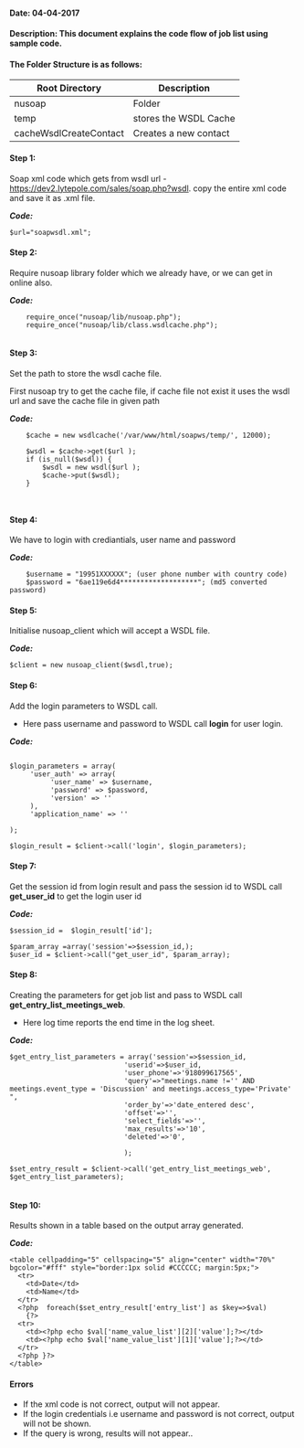 #### Date: 04-04-2017
#### Description: This document explains the code flow of job list using sample code.

#### The Folder Structure is as follows:
   
   
   
   Root Directory | Description
------------ | -------------
nusoap | Folder |
temp | stores the WSDL Cache | 
cacheWsdlCreateContact | Creates a new contact |

#### Step 1:

Soap xml code which gets from wsdl url - https://dev2.lytepole.com/sales/soap.php?wsdl. copy the entire xml code and save it as .xml file.

**_Code:_**
	
```
$url="soapwsdl.xml";

```

#### Step 2:

Require nusoap library folder which we already have, or we can get in online also.

**_Code:_**
	
```
	require_once("nusoap/lib/nusoap.php");
	require_once("nusoap/lib/class.wsdlcache.php");
  
  ```
 
#### Step 3:

Set the path to store the wsdl cache file.

First nusoap try to get the cache file, if cache file not exist it uses the wsdl url and save the cache file in given path

  **_Code:_**
	
```
 	$cache = new wsdlcache('/var/www/html/soapws/temp/', 12000);

	$wsdl = $cache->get($url );
	if (is_null($wsdl)) {
		$wsdl = new wsdl($url );
		$cache->put($wsdl);
	}
  
 
```

#### Step 4:

We have to login with crediantials, user name and password

**_Code:_**
	
```
	$username = "19951XXXXXX"; (user phone number with country code)
  	$password = "6ae119e6d4*******************"; (md5 converted password)
```

#### Step 5:

Initialise nusoap_client which will accept a WSDL file.

**_Code:_**
	
```
$client = new nusoap_client($wsdl,true);

```
#### Step 6:

Add the login parameters to WSDL call.

- Here pass username and password to WSDL call **login** for user login.

**_Code:_**

```

$login_parameters = array(
     'user_auth' => array(
          'user_name' => $username,
          'password' => $password,
          'version' => ''
     ),
     'application_name' => ''
        
);
    
$login_result = $client->call('login', $login_parameters);
```

#### Step 7:

Get the session id from login result and pass the session id to WSDL call **get_user_id** to get the login user id


**_Code:_**
	
```
$session_id =  $login_result['id'];

$param_array =array('session'=>$session_id,);
$user_id = $client->call("get_user_id", $param_array);

```

#### Step 8:

Creating the parameters for get job list and pass to WSDL call **get_entry_list_meetings_web**.

- Here log time reports the end time in the log sheet.

**_Code:_**

```
$get_entry_list_parameters = array('session'=>$session_id,
                            'userid'=>$user_id,
                            'user_phone'=>'918099617565',
                            'query'=>"meetings.name !='' AND meetings.event_type = 'Discussion' and meetings.access_type='Private' ",
                            'order_by'=>'date_entered desc',
                            'offset'=>'',
                            'select_fields'=>'',
                            'max_results'=>'10',
                            'deleted'=>'0',
							
                            );

$set_entry_result = $client->call('get_entry_list_meetings_web', $get_entry_list_parameters);


 ```
 
#### Step 10:

Results shown in a table based on the output array generated.

**_Code:_**

```
<table cellpadding="5" cellspacing="5" align="center" width="70%" bgcolor="#fff" style="border:1px solid #CCCCCC; margin:5px;">
  <tr>
    <td>Date</td>
    <td>Name</td>
  </tr>
  <?php  foreach($set_entry_result['entry_list'] as $key=>$val)
	{?>
  <tr>
    <td><?php echo $val['name_value_list'][2]['value'];?></td>
    <td><?php echo $val['name_value_list'][1]['value'];?></td>
  </tr>
  <?php }?>
</table>

```

#### Errors

- If the xml code is not correct, output will not appear.
- If the login credentials i.e username and password is not correct, output will not be shown.
- If the query is wrong, results will not appear..
